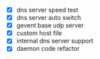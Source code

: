 
- [X] dns server speed test
- [X] dns server auto switch
- [X] gevent base udp server
- [X] custom host file
- [X] internal dns server support
- [X] daemon code refactor
